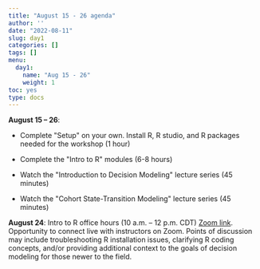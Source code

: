 ```yaml
---
title: "August 15 - 26 agenda"
author: ''
date: "2022-08-11"
slug: day1
categories: []
tags: []
menu:
  day1:
    name: "Aug 15 - 26"
    weight: 1
toc: yes
type: docs
---
```


**August 15 – 26**: 

- Complete "Setup" on your own. Install R, R studio, and R packages needed for the workshop (1 hour)

- Complete the "Intro to R" modules (6-8 hours)

- Watch the "Introduction to Decision Modeling" lecture series (45 minutes)

- Watch the "Cohort State-Transition Modeling" lecture series (45 minutes)

**August 24**: Intro to R office hours (10 a.m. – 12 p.m. CDT) [Zoom link](https://umn.zoom.us/j/93315239021?pwd=Z1FFSHJDZ2VPeFVNSFlyT3NDT1pTQT09). Opportunity to connect live with instructors on Zoom. Points of discussion may include troubleshooting R installation issues, clarifying R coding concepts, and/or providing additional context to the goals of decision modeling for those newer to the field. 
